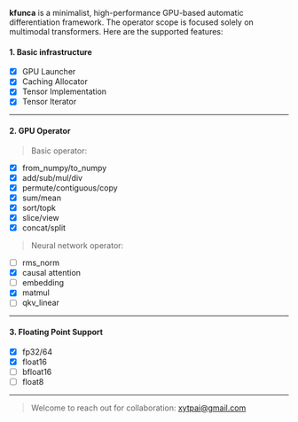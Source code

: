 **kfunca** is a minimalist, high-performance GPU-based automatic differentiation framework.
The operator scope is focused solely on multimodal transformers.
Here are the supported features:

#### 1. Basic infrastructure

- [x] GPU Launcher
- [x] Caching Allocator
- [x] Tensor Implementation
- [x] Tensor Iterator

---

#### 2. GPU Operator

> Basic operator:

- [x] from_numpy/to_numpy
- [x] add/sub/mul/div
- [x] permute/contiguous/copy
- [x] sum/mean
- [x] sort/topk
- [x] slice/view
- [x] concat/split

> Neural network operator:

- [ ] rms_norm
- [x] causal attention
- [ ] embedding
- [x] matmul
- [ ] qkv_linear

---

#### 3. Floating Point Support

- [x] fp32/64
- [x] float16
- [ ] bfloat16
- [ ] float8

---

> Welcome to reach out for collaboration: xytpai@gmail.com
